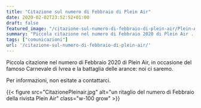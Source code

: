 ```yaml
---
title: "Citazione sul numero di Febbraio di Plein Air"
date: 2020-02-02T23:52:52+01:00
draft: false
featured_image: "/citazione-sul-numero-di-febbraio-di-plein-air/Plein-Air-febbraio-2020.jpg"
summary: "Piccola citazione nel numero di Febbraio 2020 di Plein Air ..."
tags: ["comunicazioni"]
url: '/citazione-sul-numero-di-febbraio-di-plein-air/'
---
```


Piccola citazione nel numero di Febbraio 2020 di Plein Air, in occasione del famoso Carnevale di Ivrea e la battaglia delle arance: noi ci saremo.

Per informazioni, non esitate a contattarci.

{{< figure src="CitazionePleinair.jpg" alt="un ritaglio del numero di Febbraio della rivista Plein Air" class="w-100 grow" >}}
